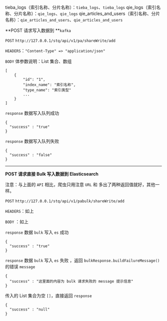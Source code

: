 tieba_logs（索引名称、分片名称）：`tieba_logs`、`tieba_logs`
qie_logs（索引名称、分片名称）：`qie_logs`、`qie_logs`
qie_articles_and_users（索引名称、分片名称）：`qie_articles_and_users`、`qie_articles_and_users`

**POST 请求写入数据到 **`kafka`

`POST` `http://127.0.0.1/stq/api/v1/pa/shareWrite/add`

`HEADERS`：`"Content-Type" => "application/json"`

`BODY` 体参数说明：List 集合、数组

```
[
    {
        "id": "1",
        "index_name": "索引名称",
        "type_name": "索引类型"
        ...
    }
]
```

`response` 数据写入队列成功

```
{
  "success" : "true"
}
```

`response` 数据写入队列失败

```
{
  "success" : "false"
}
```
---

**POST 请求直接 Bulk 写入数据到 Elasticsearch**

注意：与上面的 `API` 相比，爬虫只用注意 `URL` 和 多出了两种返回值就好，其他一样。

`POST` `http://127.0.0.1/stq/api/v1/pabulk/shareWrite/add`

`HEADERS`：如上

`BODY` ：如上

`response` 数据 `bulk` 写入 `es` 成功

```
{
  "success" : "true"
}
```

`response` 数据 `bulk` 写入 `es` 失败 ，返回 `bulkResponse.buildFailureMessage()` 的错误 `message`

```
{
  "success" : "这里面的内容为 bulk 请求失败的 message 提示信息"
}
```

传入的 List 集合为空 `[]`，直接返回 `response`

```
{
  "success" : "null"
}
```



